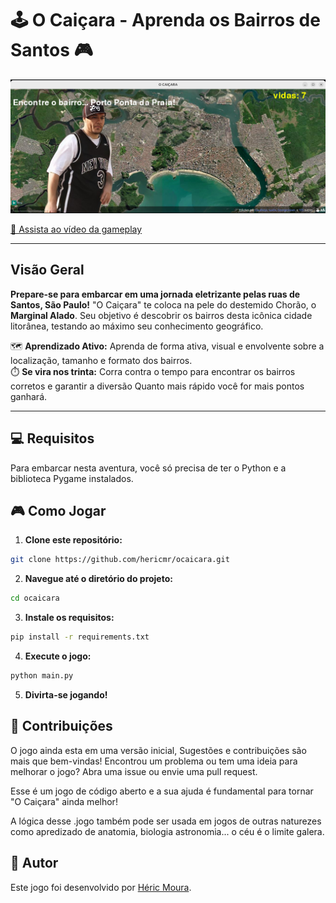 # 🕹️ O Caiçara - Aprenda os Bairros de Santos 🎮

![O Caiçara](https://github.com/hericmr/ocaicara/blob/main/recursos/screenplay.png?raw=true)

[🎥 Assista ao vídeo da gameplay](https://youtu.be/MtoaXkZIpLQ)

---

## Visão Geral

**Prepare-se para embarcar em uma jornada eletrizante pelas ruas de Santos, São Paulo!** "O Caiçara" te coloca na pele do destemido Chorão, o **Marginal Alado**. Seu objetivo é descobrir os bairros desta icônica cidade litorânea, testando ao máximo seu conhecimento geográfico.

🗺️ **Aprendizado Ativo:** Aprenda de forma ativa, visual e envolvente sobre a localização, tamanho e formato dos bairros.  
⏱️ **Se vira nos trinta:** Corra contra o tempo para encontrar os bairros corretos e garantir a diversão Quanto mais rápido você for mais pontos ganhará.

---

## 💻 Requisitos

Para embarcar nesta aventura, você só precisa de ter o Python e a biblioteca Pygame instalados.


## 🎮 Como Jogar

1. **Clone este repositório:**

```bash
git clone https://github.com/hericmr/ocaicara.git
```

2. **Navegue até o diretório do projeto:**

```bash
cd ocaicara
```

3. **Instale os requisitos:**

```bash
pip install -r requirements.txt
```

4. **Execute o jogo:**

```bash
python main.py
```

5. **Divirta-se jogando!**

## 🤝 Contribuições

O jogo ainda esta em uma versão inicial, Sugestões e contribuições são mais que bem-vindas! Encontrou um problema ou tem uma ideia para melhorar o jogo? Abra uma issue ou envie uma pull request. 

Esse é um jogo de código aberto e a sua ajuda é fundamental para tornar "O Caiçara" ainda melhor!

A lógica desse  .jogo também pode ser usada em jogos de outras naturezes como apredizado de anatomia, biologia astronomia... o céu é o limite galera.

## 👤 Autor

Este jogo foi desenvolvido por [Héric Moura](https://github.com/hericmr).

